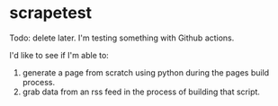 # scrapetest
Todo: delete later. I'm testing something with Github actions.


I'd like to see if I'm able to:
1. generate a page from scratch using python during the pages build process.
2. grab data from an rss feed in the process of building that script.


